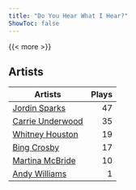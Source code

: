 ```yaml
---
title: "Do You Hear What I Hear?"
ShowToc: false
---
```


{{< more >}}

## Artists
Artists | Plays 
----- | -----: 
[Jordin Sparks](/artists/jordin-sparks-57699) | 47
[Carrie Underwood](/artists/carrie-underwood-89416) | 35
[Whitney Houston](/artists/whitney-houston-87166) | 19
[Bing Crosby](/artists/bing-crosby-1864) | 17
[Martina McBride](/artists/martina-mcbride-35319) | 10
[Andy Williams](/artists/andy-williams-16425) | 1

